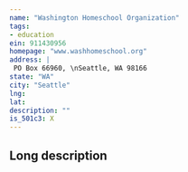 ```yaml
---
name: "Washington Homeschool Organization"
tags:
- education
ein: 911430956
homepage: "www.washhomeschool.org"
address: |
 PO Box 66960, \nSeattle, WA 98166
state: "WA"
city: "Seattle"
lng: 
lat: 
description: ""
is_501c3: X
---
```


## Long description



